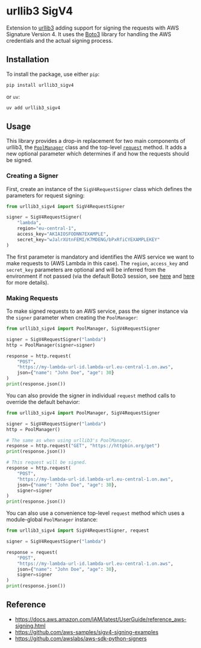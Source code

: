 # urllib3 SigV4

Extension to [urllib3](https://github.com/urllib3/urllib3) adding support for
signing the requests with AWS Signature Version 4. It uses the
[Boto3](https://github.com/boto/boto3) library for handling the AWS credentials
and the actual signing process.

## Installation

To install the package, use either `pip`:

```bash
pip install urllib3_sigv4
```

or `uv`:

```bash
uv add urllib3_sigv4
```

## Usage

This library provides a drop-in replacement for two main components of urllib3,
the [`PoolManager`](https://urllib3.readthedocs.io/en/stable/reference/urllib3.poolmanager.html)
class and the top-level [`request`](https://urllib3.readthedocs.io/en/stable/reference/urllib3.request.html)
method. It adds a new optional parameter which determines if and how the
requests should be signed.

### Creating a Signer

First, create an instance of the `SigV4RequestSigner` class which defines the
parameters for request signing:

```python
from urllib3_sigv4 import SigV4RequestSigner

signer = SigV4RequestSigner(
    "lambda",
    region="eu-central-1",
    access_key="AKIAIOSFODNN7EXAMPLE",
    secret_key="wJalrXUtnFEMI/K7MDENG/bPxRfiCYEXAMPLEKEY"
)
```

The first parameter is mandatory and identifies the AWS service we want to make
requests to (AWS Lambda in this case). The `region`, `access_key` and
`secret_key` parameters are optional and will be inferred from the environment
if not passed (via the default Boto3 session, see
[here](https://boto3.amazonaws.com/v1/documentation/api/latest/guide/session.html)
and [here](https://boto3.amazonaws.com/v1/documentation/api/latest/guide/credentials.html)
for more details).

### Making Requests

To make signed requests to an AWS service, pass the signer instance via the
`signer` parameter when creating the `PoolManager`:

```python
from urllib3_sigv4 import PoolManager, SigV4RequestSigner

signer = SigV4RequestSigner("lambda")
http = PoolManager(signer=signer)

response = http.request(
    "POST",
    "https://my-lambda-url-id.lambda-url.eu-central-1.on.aws",
    json={"name": "John Doe", "age": 30}
)
print(response.json())
```

You can also provide the signer in individual `request` method calls to
override the default behavior:

```python
from urllib3_sigv4 import PoolManager, SigV4RequestSigner

signer = SigV4RequestSigner("lambda")
http = PoolManager()

# The same as when using urllib3's PoolManager.
response = http.request("GET", "https://httpbin.org/get")
print(response.json())

# This request will be signed.
response = http.request(
    "POST",
    "https://my-lambda-url-id.lambda-url.eu-central-1.on.aws",
    json={"name": "John Doe", "age": 30},
    signer=signer
)
print(response.json())
```

You can also use a convenience top-level `request` method which uses a
module-global `PoolManager` instance:

```python
from urllib3_sigv4 import SigV4RequestSigner, request

signer = SigV4RequestSigner("lambda")

response = request(
    "POST",
    "https://my-lambda-url-id.lambda-url.eu-central-1.on.aws",
    json={"name": "John Doe", "age": 30},
    signer=signer
)
print(response.json())
```

## Reference

- https://docs.aws.amazon.com/IAM/latest/UserGuide/reference_aws-signing.html
- https://github.com/aws-samples/sigv4-signing-examples
- https://github.com/awslabs/aws-sdk-python-signers

